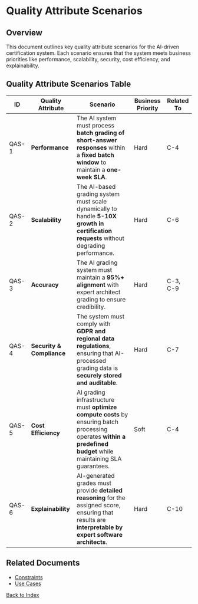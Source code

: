 # Quality Attribute Scenarios

## Overview
This document outlines key quality attribute scenarios for the AI-driven certification system. Each scenario ensures that the system meets business priorities like performance, scalability, security, cost efficiency, and explainability.

## Quality Attribute Scenarios Table

| ID   | Quality Attribute | Scenario | Business Priority | Related To |
|------|------------------|----------|------------------|------------|
| QAS-1 | **Performance** | The AI system must process **batch grading of short-answer responses** within a **fixed batch window** to maintain a **one-week SLA**. | Hard | C-4 |
| QAS-2 | **Scalability** | The AI-based grading system must scale dynamically to handle **5-10X growth in certification requests** without degrading performance. | Hard | C-6 |
| QAS-3 | **Accuracy** | The AI grading system must maintain a **95%+ alignment** with expert architect grading to ensure credibility. | Hard | C-3, C-9 |
| QAS-4 | **Security & Compliance** | The system must comply with **GDPR and regional data regulations**, ensuring that AI-processed grading data is **securely stored and auditable**. | Hard | C-7 |
| QAS-5 | **Cost Efficiency** | AI grading infrastructure must **optimize compute costs** by ensuring batch processing operates **within a predefined budget** while maintaining SLA guarantees. | Soft | C-4 |
| QAS-6 | **Explainability** | AI-generated grades must provide **detailed reasoning** for the assigned score, ensuring that results are **interpretable by expert software architects**. | Hard | C-10 |

## Related Documents
- [Constraints](constraints.md)
- [Use Cases](use_cases.md)

[Back to Index](index.md)
